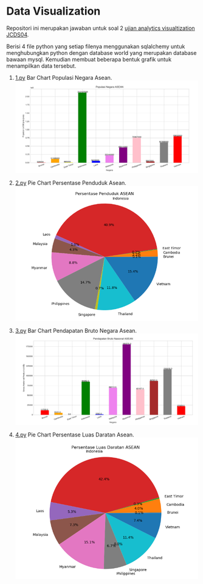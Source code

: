 # Data Visualization

Repositori ini merupakan jawaban untuk soal 2 [ujian analytics visualtization JCDS04](https://github.com/LintangWisesa/Ujian_AnalyticsVisualization_JCDS04).

Berisi 4 file python yang setiap filenya menggunakan sqlalchemy untuk menghubungkan python dengan database world yang merupakan database bawaan mysql. Kemudian membuat beberapa bentuk grafik untuk menampilkan data tersebut.

1. [1.py](1.py) Bar Chart Populasi Negara Asean.
![gambar1](./pictures/gambar1.PNG)

2. [2.py](2.py) Pie Chart Persentase Penduduk Asean.
![gambar2](./pictures/gambar2.PNG)

3. [3.py](3.py) Bar Chart Pendapatan Bruto Negara Asean.
![gambar3](./pictures/gambar3.PNG)

4. [4.py](4.py) Pie Chart Persentase Luas Daratan Asean.
![gambar4](./pictures/gambar4.PNG)